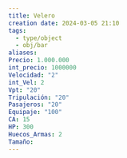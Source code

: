 ```yaml
---
title: Velero
creation date: 2024-03-05 21:10
tags:
  - type/object
  - obj/bar
aliases: 
Precio: 1.000.000
int_precio: 1000000
Velocidad: "2"
int_Vel: 2
Vpt: "20"
Tripulación: "20"
Pasajeros: "20"
Equipaje: "100"
CA: 15
HP: 300
Huecos_Armas: 2
Tamaño:
---
```

